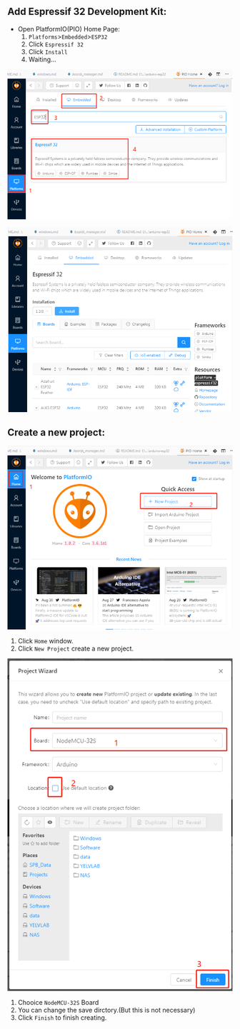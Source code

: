 ## Add Espressif 32 Development Kit:

- Open PlatformIO(PIO) Home Page:
    1. `Platforms`>`Embedded`>`ESP32`
    2. Click `Espressif 32`
    3. Click `Install`
    4. Waiting...

![Step 1](/docs/pio-15.png)

![Step 2](/docs/pio-16.png)

## Create a new project:

![Step 3](/docs/pio-17.png)

1. Click `Home` window.
2. Click `New Project` create a new project.

![Step 4](/docs/pio-18.png)

1. Chooice `NodeMCU-32S` Board
2. You can change the save dirctory.(But this is not necessary)
3. Click `Finish` to finish creating.
